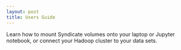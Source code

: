 ```yaml
---
layout: post
title: Users Guide
---
```


Learn how to mount Syndicate volumes onto your laptop or Jupyter notebook, or connect your Hadoop cluster to your data sets.
